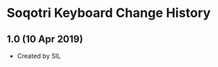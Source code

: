 Soqotri Keyboard Change History
=======================

1.0 (10 Apr 2019)
-----------------

* Created by SIL
